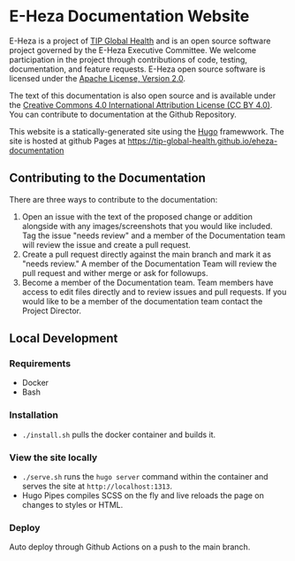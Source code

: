 # E-Heza Documentation Website
E-Heza is a project of [TIP Global Health](https://tipglobalhealth.org/) and is an open source software project governed by the E-Heza Executive Committee. We welcome participation in the project through contributions of code, testing, documentation, and feature requests. E-Heza open source software is licensed under the [Apache License, Version 2.0](https://www.apache.org/licenses/LICENSE-2.0).

The text of this documentation is also open source and is available under the [Creative Commons 4.0 International Attribution License (CC BY 4.0)](https://creativecommons.org/licenses/by/4.0/). You can contribute to documentation at the Github Repository.

This website is a statically-generated site using the [Hugo](https://gohugo.io/) framewwork. The site is hosted at github Pages at https://tip-global-health.github.io/eheza-documentation  

## Contributing to the Documentation
There are three ways to contribute to the documentation:
1. Open an issue with the text of the proposed change or addition alongside with any images/screenshots that you would like included. Tag the issue "needs review" and a member of the Documentation team will review the issue and create a pull request.
2. Create a pull request directly against the main branch and mark it as "needs review."  A member of the Documentation Team will review the pull request and wither merge or ask for followups.
3. Become a member of the Documentation team. Team members have access to edit files directly and to review issues and pull requests. If you would like to be a member of the documentation team contact the Project Director.

## Local Development
### Requirements
- Docker
- Bash

### Installation
- `./install.sh` pulls the docker container and builds it.

### View the site locally
- `./serve.sh` runs the `hugo server` command within the container and
serves the site at `http://localhost:1313`.
- Hugo Pipes compiles SCSS on the fly and live reloads the page on changes to
styles or HTML.

### Deploy
Auto deploy through Github Actions on a push to the main branch.

